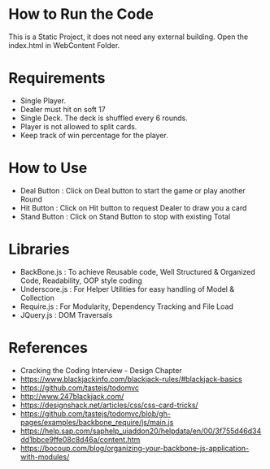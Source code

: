 # How to Run the Code
This is a Static Project, it does not need any external building. Open the index.html in WebContent Folder.

# Requirements
- Single Player.
- Dealer must hit on soft 17
- Single Deck. The deck is shuffled every 6 rounds.
- Player is not allowed to split cards.
- Keep track of win percentage for the player.

# How to Use
- Deal Button : Click on Deal button to start the game or play another Round 
- Hit Button : Click on Hit button to request Dealer to draw you a card
- Stand Button : Click on Stand Button to stop with existing Total

# Libraries
- BackBone.js : To achieve Reusable code, Well Structured & Organized Code, Readability, OOP style coding
- Underscore.js : For Helper Utilities for easy handling of Model & Collection
- Require.js : For Modularity, Dependency Tracking and File Load 
- JQuery.js : DOM Traversals

# References
- Cracking the Coding Interview - Design Chapter
- https://www.blackjackinfo.com/blackjack-rules/#blackjack-basics
- https://github.com/tastejs/todomvc
- http://www.247blackjack.com/
- https://designshack.net/articles/css/css-card-tricks/
- https://github.com/tastejs/todomvc/blob/gh-pages/examples/backbone_require/js/main.js
- https://help.sap.com/saphelp_uiaddon20/helpdata/en/00/3f755d46d34dd1bbce9ffe08c8d46a/content.htm
- https://bocoup.com/blog/organizing-your-backbone-js-application-with-modules/
